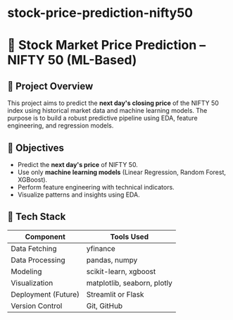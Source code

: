 # stock-price-prediction-nifty50

# 🧠 Stock Market Price Prediction – NIFTY 50 (ML-Based)

## 📌 Project Overview
This project aims to predict the **next day's closing price** of the NIFTY 50 index using historical market data and machine learning models. The purpose is to build a robust predictive pipeline using EDA, feature engineering, and regression models.

## 🎯 Objectives
- Predict the **next day's price** of NIFTY 50.
- Use only **machine learning models** (Linear Regression, Random Forest, XGBoost).
- Perform feature engineering with technical indicators.
- Visualize patterns and insights using EDA.

## 🧰 Tech Stack
| Component         | Tools Used                            |
|------------------|----------------------------------------|
| Data Fetching     | yfinance                              |
| Data Processing   | pandas, numpy                         |
| Modeling          | scikit-learn, xgboost                 |
| Visualization     | matplotlib, seaborn, plotly           |
| Deployment (Future) | Streamlit or Flask                   |
| Version Control   | Git, GitHub                           |

